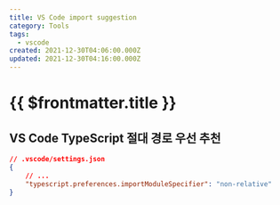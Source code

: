 ```yaml
---
title: VS Code import suggestion
category: Tools
tags:
  - vscode
created: 2021-12-30T04:06:00.000Z
updated: 2021-12-30T04:16:00.000Z
---
```


# {{ $frontmatter.title }}

## VS Code TypeScript 절대 경로 우선 추천

```json
// .vscode/settings.json
{
	// ...
	"typescript.preferences.importModuleSpecifier": "non-relative"
}
```
